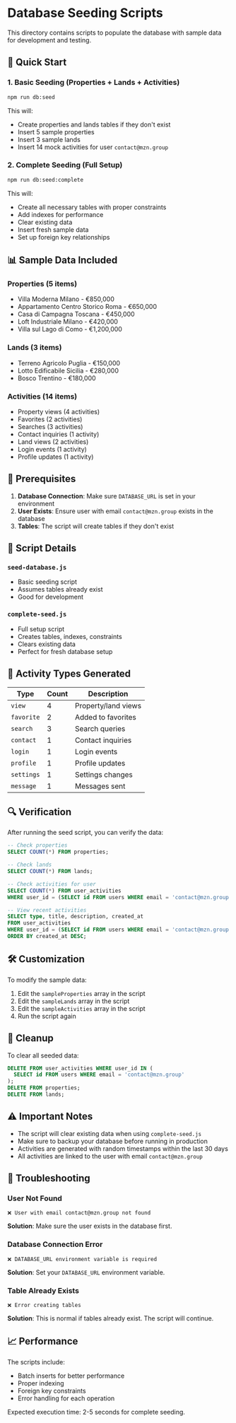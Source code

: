 # Database Seeding Scripts

This directory contains scripts to populate the database with sample data for development and testing.

## 🚀 Quick Start

### 1. Basic Seeding (Properties + Lands + Activities)
```bash
npm run db:seed
```
This will:
- Create properties and lands tables if they don't exist
- Insert 5 sample properties
- Insert 3 sample lands  
- Insert 14 mock activities for user `contact@mzn.group`

### 2. Complete Seeding (Full Setup)
```bash
npm run db:seed:complete
```
This will:
- Create all necessary tables with proper constraints
- Add indexes for performance
- Clear existing data
- Insert fresh sample data
- Set up foreign key relationships

## 📊 Sample Data Included

### Properties (5 items)
- Villa Moderna Milano - €850,000
- Appartamento Centro Storico Roma - €650,000  
- Casa di Campagna Toscana - €450,000
- Loft Industriale Milano - €420,000
- Villa sul Lago di Como - €1,200,000

### Lands (3 items)
- Terreno Agricolo Puglia - €150,000
- Lotto Edificabile Sicilia - €280,000
- Bosco Trentino - €180,000

### Activities (14 items)
- Property views (4 activities)
- Favorites (2 activities)
- Searches (3 activities)
- Contact inquiries (1 activity)
- Land views (2 activities)
- Login events (1 activity)
- Profile updates (1 activity)

## 🔧 Prerequisites

1. **Database Connection**: Make sure `DATABASE_URL` is set in your environment
2. **User Exists**: Ensure user with email `contact@mzn.group` exists in the database
3. **Tables**: The script will create tables if they don't exist

## 📝 Script Details

### `seed-database.js`
- Basic seeding script
- Assumes tables already exist
- Good for development

### `complete-seed.js`
- Full setup script
- Creates tables, indexes, constraints
- Clears existing data
- Perfect for fresh database setup

## 🎯 Activity Types Generated

| Type | Count | Description |
|------|-------|-------------|
| `view` | 4 | Property/land views |
| `favorite` | 2 | Added to favorites |
| `search` | 3 | Search queries |
| `contact` | 1 | Contact inquiries |
| `login` | 1 | Login events |
| `profile` | 1 | Profile updates |
| `settings` | 1 | Settings changes |
| `message` | 1 | Messages sent |

## 🔍 Verification

After running the seed script, you can verify the data:

```sql
-- Check properties
SELECT COUNT(*) FROM properties;

-- Check lands  
SELECT COUNT(*) FROM lands;

-- Check activities for user
SELECT COUNT(*) FROM user_activities 
WHERE user_id = (SELECT id FROM users WHERE email = 'contact@mzn.group');

-- View recent activities
SELECT type, title, description, created_at 
FROM user_activities 
WHERE user_id = (SELECT id FROM users WHERE email = 'contact@mzn.group')
ORDER BY created_at DESC;
```

## 🛠️ Customization

To modify the sample data:

1. Edit the `sampleProperties` array in the script
2. Edit the `sampleLands` array in the script  
3. Edit the `sampleActivities` array in the script
4. Run the script again

## 🧹 Cleanup

To clear all seeded data:

```sql
DELETE FROM user_activities WHERE user_id IN (
  SELECT id FROM users WHERE email = 'contact@mzn.group'
);
DELETE FROM properties;
DELETE FROM lands;
```

## ⚠️ Important Notes

- The script will clear existing data when using `complete-seed.js`
- Make sure to backup your database before running in production
- Activities are generated with random timestamps within the last 30 days
- All activities are linked to the user with email `contact@mzn.group`

## 🐛 Troubleshooting

### User Not Found
```
❌ User with email contact@mzn.group not found
```
**Solution**: Make sure the user exists in the database first.

### Database Connection Error
```
❌ DATABASE_URL environment variable is required
```
**Solution**: Set your `DATABASE_URL` environment variable.

### Table Already Exists
```
❌ Error creating tables
```
**Solution**: This is normal if tables already exist. The script will continue.

## 📈 Performance

The scripts include:
- Batch inserts for better performance
- Proper indexing
- Foreign key constraints
- Error handling for each operation

Expected execution time: 2-5 seconds for complete seeding.
